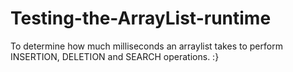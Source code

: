 # Testing-the-ArrayList-runtime
To determine how much milliseconds an arraylist takes to perform INSERTION, DELETION and SEARCH operations. :}
